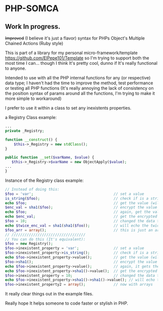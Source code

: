PHP-SOMCA
=========

Work In progress.
---------

~~Improved~~ (I believe it's just a flavor) syntax for PHPs Object's Multiple Chained Actions (Ruby style)

This is part of a library for my personal micro-framework/template https://github.com/ElPepe101/Template so I'm trying to support both the most time I can... though I think It's pretty cool, dunno if It's really functional to anyone.

Intended to use with all the PHP internal functions for any (or respective) data type; I haven't had the time to improve the method, test performance or testing all PHP functions (It's really annoying the lack of consistency on the position syntax of params around all the functions, I'm trying to make it more simple to workaround)

I prefer to use it within a class to set any inexistents properties.

a Registry Class example:

```PHP
... 
private _Registry;

function __construct() {
	$this->_Registry = new stdClass();
}

public function __set($varName, $value) {
   $this->_Registry->$varName = new ObjectApply($value);
...
}
```
Instance of the Registry class example:

```PHP
// Instead of doing this:
$foo = 'var';                                     // set a value
is_string($foo);                                  // check if is a string
echo $foo;                                        // get the value (will echo 'var')
$enc_val = sha1($foo);                            // encrypt the value & save it
echo $foo;                                        // again, get the value (will echo 'var')
echo $enc_val;                                    // get the encrypted value (will echo something XD)
$foo = 10;                                        // changed the data type and value
echo $twice_enc_val = sha1(sha1($foo));           // will echo the twice encrypted value of 10
$foo_arr = array();                               // this is just an array
// //////////////////////////////////
// You can do this (It's equivalent):
$foo = new Registry();
$foo->inexistent_property = 'var';                // set a value
$foo->inexistent_property->is_string();           // check if is a string
echo $foo->inexistent_property->value();          // get the value (will echo 'var')
$foo->sha1();                                     // encrypt the value & save it
echo $foo->inexistent_property->value();          // again, it gets the original value (echo 'var')
echo $foo->inexistent_property->sha1()->value();  // get the encrypted value
$foo->inexistent_property = 10;                   // changed the data type and value
echo $foo->inexistent_property->sha1()->sha1()->value(); // will echo the twice encrypted value of 10
$foo->inexistent_property2 = array();             // now with arrays
```

It really clear things out in the example files.

Really hope It helps someone to code faster or stylish in PHP.
